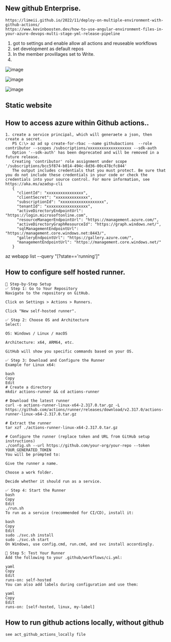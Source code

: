 ## New github Enterprise.
```
https://limeii.github.io/2022/11/deploy-on-multiple-environment-with-github-actions/
https://www.kevinboosten.dev/how-to-use-angular-environment-files-in-your-azure-devops-multi-stage-yml-release-pipeline
```
1. got to settings and enable allow all actions and reuseable workflows
2. set development as default repos
3. In the member provillages set to Write.
4. 

![image](https://github.com/user-attachments/assets/f4eb7b54-fd16-4cbd-bcf5-c9933e8a6ea8)


![image](https://github.com/jniranjanreddy/github-actions/assets/83489863/96946a01-3fec-42aa-afe6-9589840df3a0)

![image](https://github.com/jniranjanreddy/github-actions/assets/83489863/c5888df8-e553-4133-8564-d02985976a24)


## Static website


## How to access azure within Github actions..
```
1. create a service principal, which will generaete a json, then create a secret.
   PS C:\> az ad sp create-for-rbac --name githubactions  --role contributor --scopes /subscriptions/xxxxxxxxxxxxxxxxxxx --sdk-auth
   Option '--sdk-auth' has been deprecated and will be removed in a future release.
   Creating 'contributor' role assignment under scope '/subscriptions/bcc5f874-b014-494c-8d36-00c478cfc844'
   The output includes credentials that you must protect. Be sure that you do not include these credentials in your code or check the credentials into your source control. For more information, see https://aka.ms/azadsp-cli
   {
     "clientId": "xxxxxxxxxxxxxxxx",
     "clientSecret": "xxxxxxxxxxxxxx",
     "subscriptionId": "xxxxxxxxxxxxxxxxxxx",
     "tenantId": "xxxxxxxxxxxxxxxxxx",
     "activeDirectoryEndpointUrl": "https://login.microsoftonline.com",
     "resourceManagerEndpointUrl": "https://management.azure.com/",
     "activeDirectoryGraphResourceId": "https://graph.windows.net/",
     "sqlManagementEndpointUrl": "https://management.core.windows.net:8443/",
     "galleryEndpointUrl": "https://gallery.azure.com/",
     "managementEndpointUrl": "https://management.core.windows.net/"
   }

```

az webapp list --query "[?state=='running']"

## How to configure self hosted runner.
```
🧷 Step-by-Step Setup
✅ Step 1: Go to Your Repository
Navigate to the repository on GitHub.

Click on Settings > Actions > Runners.

Click "New self-hosted runner".

✅ Step 2: Choose OS and Architecture
Select:

OS: Windows / Linux / macOS

Architecture: x64, ARM64, etc.

GitHub will show you specific commands based on your OS.

✅ Step 3: Download and Configure the Runner
Example for Linux x64:

bash
Copy
Edit
# Create a directory
mkdir actions-runner && cd actions-runner

# Download the latest runner
curl -o actions-runner-linux-x64-2.317.0.tar.gz -L https://github.com/actions/runner/releases/download/v2.317.0/actions-runner-linux-x64-2.317.0.tar.gz

# Extract the runner
tar xzf ./actions-runner-linux-x64-2.317.0.tar.gz

# Configure the runner (replace token and URL from GitHub setup instructions)
./config.sh --url https://github.com/your-org/your-repo --token YOUR_GENERATED_TOKEN
You will be prompted to:

Give the runner a name.

Choose a work folder.

Decide whether it should run as a service.

✅ Step 4: Start the Runner
bash
Copy
Edit
./run.sh
To run as a service (recommended for CI/CD), install it:

bash
Copy
Edit
sudo ./svc.sh install
sudo ./svc.sh start
On Windows, use config.cmd, run.cmd, and svc install accordingly.

🧪 Step 5: Test Your Runner
Add the following to your .github/workflows/ci.yml:

yaml
Copy
Edit
runs-on: self-hosted
You can also add labels during configuration and use them:

yaml
Copy
Edit
runs-on: [self-hosted, linux, my-label]
```
## How to run github actions locally, without github
```
see act_github_actions_locally file

```

